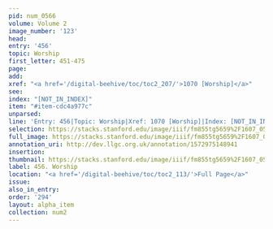 ```yaml
---
pid: num_0566
volume: Volume 2
image_number: '123'
head: 
entry: '456'
topic: Worship
first_letter: 451-475
page: 
add: 
xref: "<a href='/digital-beehive/toc/toc2_207/'>1070 [Worship]</a>"
see: 
index: "[NOT_IN_INDEX]"
item: "#item-cdc4a977c"
unparsed: 
line: 'Entry: 456|Topic: Worship|Xref: 1070 [Worship]|Index: [NOT_IN_INDEX]|#item-cdc4a977c'
selection: https://stacks.stanford.edu/image/iiif/fm855tg5659%2F1607_0590/333,4326,2989,684/full/0/default.jpg
full_image: https://stacks.stanford.edu/image/iiif/fm855tg5659%2F1607_0590/full/full/0/default.jpg
annotation_uri: http://dev.llgc.org.uk/annotation/1572975148941
insertion: 
thumbnail: https://stacks.stanford.edu/image/iiif/fm855tg5659%2F1607_0590/333,4326,600,180/250,/0/default.jpg
label: 456. Worship
location: "<a href='/digital-beehive/toc/toc2_113/'>Full Page</a>"
issue: 
also_in_entry: 
order: '294'
layout: alpha_item
collection: num2
---
```


